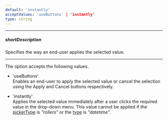 ```yaml
---
default: 'instantly'
acceptValues: 'useButtons' | 'instantly'
type: string
---
```

---
##### shortDescription
Specifies the way an end-user applies the selected value.

---
The option accepts the following values.

- 'useButtons'  
 Enables an end-user to apply the selected value or cancel the selection using the Apply and Cancel buttons respectively.

- 'instantly'  
 Applies the selected value immediately after a user clicks the required value in the drop-down menu. This value cannot be applied if the [pickerType](/api-reference/10%20UI%20Widgets/dxDateBox/1%20Configuration/pickerType.md '/Documentation/ApiReference/UI_Widgets/dxDateBox/Configuration/#pickerType') is *"rollers"* or the [type](/api-reference/10%20UI%20Widgets/dxDateBox/1%20Configuration/type.md '/Documentation/ApiReference/UI_Widgets/dxDateBox/Configuration/#type') is *"datetime"*.